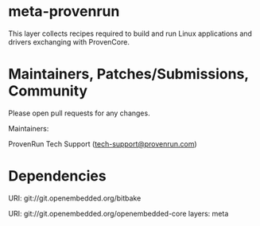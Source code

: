 meta-provenrun
==============

This layer collects recipes required to build and run Linux applications and drivers exchanging with ProvenCore.

Maintainers, Patches/Submissions, Community
===========================================
Please open pull requests for any changes.

Maintainers:

  ProvenRun Tech Support (tech-support@provenrun.com)

Dependencies
============

URI: git://git.openembedded.org/bitbake

URI: git://git.openembedded.org/openembedded-core
layers: meta
